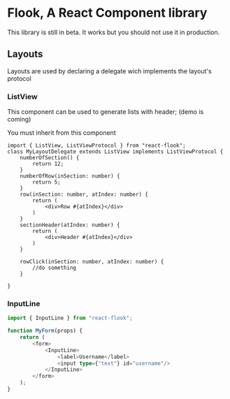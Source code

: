 # Flook, A React Component library
This library is still in beta. It works but you should not use it in production.
## Layouts
Layouts are used by declaring a delegate wich implements the layout's protocol

### ListView
This component can be used to generate lists with header;
(demo is coming)

You must inherit from this component
```tsx
import { ListView, ListViewProtocol } from "react-flook";
class MyLayoutDelegate extends ListView implements ListViewProtocol {
    numberOfSection() {
        return 12;
    }
    numberOfRow(inSection: number) {
        return 5;
    }
    row(inSection: number, atIndex: number) {
        return (
            <div>Row #{atIndex}</div>
        )
    }
    sectionHeader(atIndex: number) {
        return (
            <div>Header #{atIndex}</div>
        )
    }
        
    rowClick(inSection: number, atIndex: number) {
        //do something
    }
    
}

```

### InputLine
```typescript
import { InputLine } from "react-flook";

function MyForm(props) {
    return (
        <form>
            <InputLine>
                <label>Username</label>
                <input type={"text"} id="username"/>
            </InputLine>
        </form>
    );
}

```